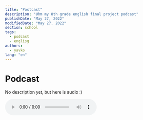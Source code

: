 ```yaml
---
title: "Postcast"
description: "Uhm my 8th grade english final project podcast"
publishDate: "May 27, 2022"
modifiedDate: "May 27, 2022"
section: school
tags:
  - podcast
  - englisg
authors:
  - yavko
lang: "en"
---
```


# Podcast
No description yet, but here is audio :)

<audio controls>
  <source src="/podcast-final.mp3" type="audio/mpeg">
Your browser does not support the audio element.
</audio> 
